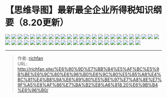 # 【思维导图】最新最全企业所得税知识纲要（8.20更新）

![](https://jsd.cdn.zzko.cn/gh/richffan/img@main/cpa/tax/【思维导图】最新最全企业所得税知识纲要（8.20更新）_1.webp)
![](https://jsd.cdn.zzko.cn/gh/richffan/img@main/cpa/tax/【思维导图】最新最全企业所得税知识纲要（8.20更新）_2.webp)
![](https://jsd.cdn.zzko.cn/gh/richffan/img@main/cpa/tax/【思维导图】最新最全企业所得税知识纲要（8.20更新）_3.webp)
![](https://jsd.cdn.zzko.cn/gh/richffan/img@main/cpa/tax/【思维导图】最新最全企业所得税知识纲要（8.20更新）_4.webp)
![](https://jsd.cdn.zzko.cn/gh/richffan/img@main/cpa/tax/【思维导图】最新最全企业所得税知识纲要（8.20更新）_5.webp)
![](https://jsd.cdn.zzko.cn/gh/richffan/img@main/cpa/tax/【思维导图】最新最全企业所得税知识纲要（8.20更新）_6.webp)
![](https://jsd.cdn.zzko.cn/gh/richffan/img@main/cpa/tax/【思维导图】最新最全企业所得税知识纲要（8.20更新）_7.webp)
![](https://jsd.cdn.zzko.cn/gh/richffan/img@main/cpa/tax/【思维导图】最新最全企业所得税知识纲要（8.20更新）_8.webp)
![](https://jsd.cdn.zzko.cn/gh/richffan/img@main/cpa/tax/【思维导图】最新最全企业所得税知识纲要（8.20更新）_9.webp)
![](https://jsd.cdn.zzko.cn/gh/richffan/img@main/cpa/tax/【思维导图】最新最全企业所得税知识纲要（8.20更新）_10.webp)
![](https://jsd.cdn.zzko.cn/gh/richffan/img@main/cpa/tax/【思维导图】最新最全企业所得税知识纲要（8.20更新）_11.webp)
![](https://jsd.cdn.zzko.cn/gh/richffan/img@main/cpa/tax/【思维导图】最新最全企业所得税知识纲要（8.20更新）_12.webp)
![](https://jsd.cdn.zzko.cn/gh/richffan/img@main/cpa/tax/【思维导图】最新最全企业所得税知识纲要（8.20更新）_13.webp)
![](https://jsd.cdn.zzko.cn/gh/richffan/img@main/cpa/tax/【思维导图】最新最全企业所得税知识纲要（8.20更新）_14.webp)
![](https://jsd.cdn.zzko.cn/gh/richffan/img@main/cpa/tax/【思维导图】最新最全企业所得税知识纲要（8.20更新）_15.webp)
![](https://jsd.cdn.zzko.cn/gh/richffan/img@main/cpa/tax/【思维导图】最新最全企业所得税知识纲要（8.20更新）_16.webp)
![](https://jsd.cdn.zzko.cn/gh/richffan/img@main/cpa/tax/【思维导图】最新最全企业所得税知识纲要（8.20更新）_17.webp)
![](https://jsd.cdn.zzko.cn/gh/richffan/img@main/cpa/tax/【思维导图】最新最全企业所得税知识纲要（8.20更新）_18.webp)
![](https://jsd.cdn.zzko.cn/gh/richffan/img@main/cpa/tax/【思维导图】最新最全企业所得税知识纲要（8.20更新）_19.webp)
![](https://jsd.cdn.zzko.cn/gh/richffan/img@main/cpa/tax/【思维导图】最新最全企业所得税知识纲要（8.20更新）_20.webp)
![](https://jsd.cdn.zzko.cn/gh/richffan/img@main/cpa/tax/【思维导图】最新最全企业所得税知识纲要（8.20更新）_21.webp)
![](https://jsd.cdn.zzko.cn/gh/richffan/img@main/cpa/tax/【思维导图】最新最全企业所得税知识纲要（8.20更新）_22.webp)
![](https://jsd.cdn.zzko.cn/gh/richffan/img@main/cpa/tax/【思维导图】最新最全企业所得税知识纲要（8.20更新）_23.webp)
![](https://jsd.cdn.zzko.cn/gh/richffan/img@main/cpa/tax/【思维导图】最新最全企业所得税知识纲要（8.20更新）_24.webp)
![](https://jsd.cdn.zzko.cn/gh/richffan/img@main/cpa/tax/【思维导图】最新最全企业所得税知识纲要（8.20更新）_25.webp)
![](https://jsd.cdn.zzko.cn/gh/richffan/img@main/cpa/tax/【思维导图】最新最全企业所得税知识纲要（8.20更新）_26.webp)
![](https://jsd.cdn.zzko.cn/gh/richffan/img@main/cpa/tax/【思维导图】最新最全企业所得税知识纲要（8.20更新）_27.webp)
![](https://jsd.cdn.zzko.cn/gh/richffan/img@main/cpa/tax/【思维导图】最新最全企业所得税知识纲要（8.20更新）_28.webp)
![](https://jsd.cdn.zzko.cn/gh/richffan/img@main/cpa/tax/【思维导图】最新最全企业所得税知识纲要（8.20更新）_29.webp)
![](https://jsd.cdn.zzko.cn/gh/richffan/img@main/cpa/tax/【思维导图】最新最全企业所得税知识纲要（8.20更新）_30.webp)
![](https://jsd.cdn.zzko.cn/gh/richffan/img@main/cpa/tax/【思维导图】最新最全企业所得税知识纲要（8.20更新）_31.webp)
![](https://jsd.cdn.zzko.cn/gh/richffan/img@main/cpa/tax/【思维导图】最新最全企业所得税知识纲要（8.20更新）_32.webp)
![](https://jsd.cdn.zzko.cn/gh/richffan/img@main/cpa/tax/【思维导图】最新最全企业所得税知识纲要（8.20更新）_33.webp)
![](https://jsd.cdn.zzko.cn/gh/richffan/img@main/cpa/tax/【思维导图】最新最全企业所得税知识纲要（8.20更新）_34.webp)
![](https://jsd.cdn.zzko.cn/gh/richffan/img@main/cpa/tax/【思维导图】最新最全企业所得税知识纲要（8.20更新）_35.webp)
![](https://jsd.cdn.zzko.cn/gh/richffan/img@main/cpa/tax/【思维导图】最新最全企业所得税知识纲要（8.20更新）_36.webp)
![](https://jsd.cdn.zzko.cn/gh/richffan/img@main/cpa/tax/【思维导图】最新最全企业所得税知识纲要（8.20更新）_37.webp)
![](https://jsd.cdn.zzko.cn/gh/richffan/img@main/cpa/tax/【思维导图】最新最全企业所得税知识纲要（8.20更新）_38.webp)
![](https://jsd.cdn.zzko.cn/gh/richffan/img@main/cpa/tax/【思维导图】最新最全企业所得税知识纲要（8.20更新）_39.webp)
![](https://jsd.cdn.zzko.cn/gh/richffan/img@main/cpa/tax/【思维导图】最新最全企业所得税知识纲要（8.20更新）_40.webp)
![](https://jsd.cdn.zzko.cn/gh/richffan/img@main/cpa/tax/【思维导图】最新最全企业所得税知识纲要（8.20更新）_41.webp)
![](https://jsd.cdn.zzko.cn/gh/richffan/img@main/cpa/tax/【思维导图】最新最全企业所得税知识纲要（8.20更新）_42.webp)
![](https://jsd.cdn.zzko.cn/gh/richffan/img@main/cpa/tax/【思维导图】最新最全企业所得税知识纲要（8.20更新）_43.webp)
![](https://jsd.cdn.zzko.cn/gh/richffan/img@main/cpa/tax/【思维导图】最新最全企业所得税知识纲要（8.20更新）_44.webp)
![](https://jsd.cdn.zzko.cn/gh/richffan/img@main/cpa/tax/【思维导图】最新最全企业所得税知识纲要（8.20更新）_45.webp)
![](https://jsd.cdn.zzko.cn/gh/richffan/img@main/cpa/tax/【思维导图】最新最全企业所得税知识纲要（8.20更新）_46.webp)
![](https://jsd.cdn.zzko.cn/gh/richffan/img@main/cpa/tax/【思维导图】最新最全企业所得税知识纲要（8.20更新）_47.webp)


---

> 作者: [richfan](https://richfan.site/)  
> URL: http://richfan.site/%E6%80%9D%E7%BB%B4%E5%AF%BC%E5%9B%BE%E6%9C%80%E6%96%B0%E6%9C%80%E5%85%A8%E4%BC%81%E4%B8%9A%E6%89%80%E5%BE%97%E7%A8%8E%E7%9F%A5%E8%AF%86%E7%BA%B2%E8%A6%818.20%E6%9B%B4%E6%96%B0/  

